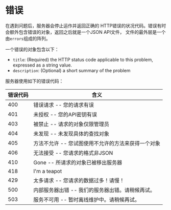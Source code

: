 # 错误

在遇到问题后，服务器会停止运作并返回正确的
HTTP错误的状况代码。错误有时会额外包含错误的对象，返回之后就是一个JSON API文件， 
文件的最外层是一个由`errors`组成的阵列。

一个错误的对象包含以下：

* `title`: (Required) the HTTP status code applicable to this problem, expressed as a
  string value.
* `description`: (Optional) a short summary of the problem

服务器使用如下的错误代码：

错误代码 | 含义
---------- | -------
400 | 错误请求 -- 您的请求有误
401 | 未授权 -- 您的API密钥有误
403 | 被禁止 -- 请求的对象仅限管理员
404 | 未发现 -- 未发现具体的查找对象
405 | 方法不允许 -- 您试图使用不允许的方法来获得一个对象
406 | 无法接受 -- 您请求的格式非JSON
410 | Gone -- 所请求的对象已被移出服务器
418 | I'm a teapot
429 | 太多请求 -- 您请求的数据过多！请慢！
500 | 内部服务器出错 -- 我们的服务器出错。请稍候再试。
503 | 服务不可用 -- 暂时离线维护中。请稍候再试。
